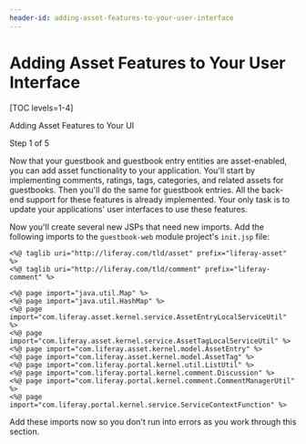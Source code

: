 ```yaml
---
header-id: adding-asset-features-to-your-user-interface
---
```


# Adding Asset Features to Your User Interface

[TOC levels=1-4]

<div class="learn-path-step row">
    <p id="stepTitle">Adding Asset Features to Your UI</p><p>Step 1 of 5</p>
</div>

Now that your guestbook and guestbook entry entities are asset-enabled, you can
add asset functionality to your application. You'll start by implementing
comments, ratings, tags, categories, and related assets for guestbooks. Then
you'll do the same for guestbook entries. All the back-end support for these
features is already implemented. Your only task is to update your applications'
user interfaces to use these features. 

Now you'll create several new JSPs that need new imports. Add the following
imports to the `guestbook-web` module project's `init.jsp` file: 


    <%@ taglib uri="http://liferay.com/tld/asset" prefix="liferay-asset" %>
    <%@ taglib uri="http://liferay.com/tld/comment" prefix="liferay-comment" %>

    <%@ page import="java.util.Map" %> 
    <%@ page import="java.util.HashMap" %>
    <%@ page import="com.liferay.asset.kernel.service.AssetEntryLocalServiceUtil" %>
    <%@ page import="com.liferay.asset.kernel.service.AssetTagLocalServiceUtil" %>
    <%@ page import="com.liferay.asset.kernel.model.AssetEntry" %>
    <%@ page import="com.liferay.asset.kernel.model.AssetTag" %>
    <%@ page import="com.liferay.portal.kernel.util.ListUtil" %>
    <%@ page import="com.liferay.portal.kernel.comment.Discussion" %>
    <%@ page import="com.liferay.portal.kernel.comment.CommentManagerUtil" %>
    <%@ page import="com.liferay.portal.kernel.service.ServiceContextFunction" %>

Add these imports now so you don't run into errors as you work through this
section. 

